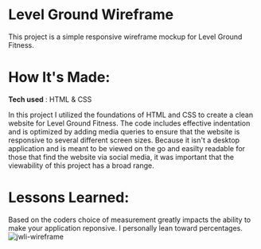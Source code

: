 # Level Ground Wireframe 

This project is a simple responsive wireframe mockup for Level Ground Fitness. 

# How It's Made:
**Tech used** : HTML & CSS

<!-- Link to project: [http://recruiters-love-seeing-live-demos.com/](https://laceytyquiengco-greene.netlify.app/lvlground/lvlground.html) -->

In this project I utilized the foundations of HTML and CSS to create a clean website for Level Ground Fitness. The code includes effective indentation and is optimized by adding media queries to ensure that the website is responsive to several different screen sizes. Because it isn't a desktop application and is meant to be viewed on the go and easilty readable for those that find the website via social media, it was important that the viewability of this project has a broad range.

# Lessons Learned:
Based on the coders choice of measurement greatly impacts the ability to make your application reponsive. I personally lean toward percentages.
![jwli-wireframe](https://user-images.githubusercontent.com/22268455/169867827-dc9bcabe-9622-464e-811e-4141ec03d4f0.png)



